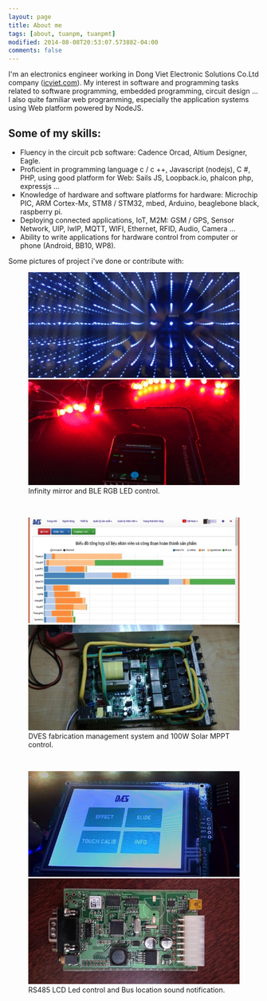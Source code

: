 ```yaml
---
layout: page
title: About me
tags: [about, tuanpm, tuanpmt]
modified: 2014-08-08T20:53:07.573882-04:00
comments: false
---
```


I'm an electronics engineer working in Dong Viet Electronic Solutions Co.Ltd company ([icviet.com](http://beta.icviet.com)). My interest in software and programming tasks related to software programming, embedded programming, circuit design ...
I also quite familiar web programming, especially the application systems using Web platform powered by NodeJS.

## Some of my skills:

* Fluency in the circuit pcb software: Cadence Orcad, Altium Designer, Eagle.
* Proficient in programming language c / c ++, Javascript (nodejs), C #, PHP, using good platform for Web: Sails JS, Loopback.io, phalcon php, expressjs ... 
* Knowledge of hardware and software platforms for hardware: Microchip PIC, ARM Cortex-Mx, STM8 / STM32, mbed, Arduino, beaglebone black, raspberry pi.
* Deploying connected applications, IoT, M2M: GSM / GPS, Sensor Network, UIP, lwIP, MQTT, WIFI, Ethernet, RFID, Audio, Camera ...
* Ability to write applications for hardware control from computer or phone (Android, BB10, WP8).


Some pictures of project i've done or contribute with:
<figure class="half">
    <a href="/images/inf.jpeg"><img src="/images/inf.jpeg"></a>
    <a href="/images/ble.jpeg"><img src="/images/ble.jpeg"></a>
    <figcaption>Infinity mirror and BLE RGB LED control.</figcaption>
</figure>
<br/>
<figure class="half">
    <a href="/images/dves.jpeg"><img src="/images/dves.jpeg"></a>
    <a href="/images/solar.jpeg"><img src="/images/solar.jpeg"></a>
    <figcaption>DVES fabrication management system and 100W Solar MPPT control.</figcaption>
</figure>
<br/>
<figure class="half">
    <a href="/images/lcd.jpeg"><img src="/images/lcd.jpeg"></a>
    <a href="/images/vm.jpeg"><img src="/images/vm.jpeg"></a>
    <figcaption>RS485 LCD Led control and Bus location sound notification.</figcaption>
</figure>
